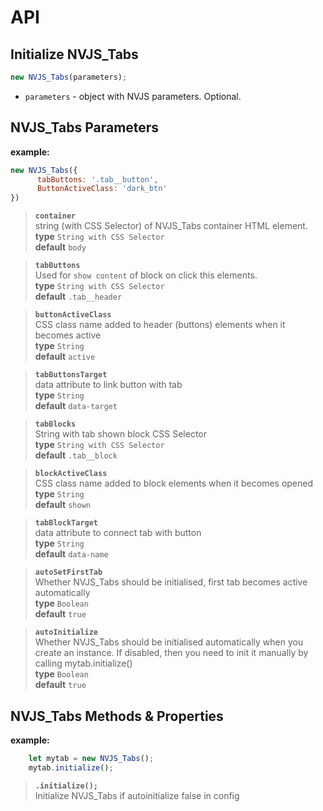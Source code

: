 # API

## Initialize NVJS_Tabs

``` js
new NVJS_Tabs(parameters);
```

- `parameters` - object with NVJS parameters. Optional.

## NVJS_Tabs Parameters

**example:**
``` js
new NVJS_Tabs({
      tabButtons: '.tab__button',
      ButtonActiveClass: 'dark_btn'
})
``` 

> **`container`** \
> string (with CSS Selector) of NVJS_Tabs container HTML element. \
> **type**  `String with CSS Selector`\
> **default**  `body`

> **`tabButtons`** \
> Used for `show content` of block on click this elements. \
> **type**  `String with CSS Selector`\
> **default**  `.tab__header`

> **`buttonActiveClass`** \
> CSS class name added to header (buttons) elements when it becomes active \
> **type**  `String`\
> **default**  `active`

> **`tabButtonsTarget`** \
> data attribute to link button with tab \
> **type**  `String`\
> **default**  `data-target`

> **`tabBlocks`** \
> String with tab shown block CSS Selector \
> **type**  `String with CSS Selector`\
> **default**  `.tab__block`

> **`blockActiveClass`** \
> CSS class name added to block elements when it becomes opened \
> **type**  `String`\
> **default**  `shown`

> **`tabBlockTarget`** \
> data attribute to connect tab with button \
> **type**  `String`\
> **default**  `data-name`

> **`autoSetFirstTab`** \
> Whether NVJS_Tabs should be initialised, first tab becomes active automatically \
> **type**  `Boolean`\
> **default**  `true`

> **`autoInitialize`** \
> Whether NVJS_Tabs should be initialised automatically when you create an instance. If disabled, then you need to init it manually by calling mytab.initialize() \
> **type**  `Boolean`\
> **default**  `true`

## NVJS_Tabs Methods & Properties

**example:**

``` js
    let mytab = new NVJS_Tabs();
    mytab.initialize();
```

> **`.initialize();`** \
> Initialize NVJS_Tabs if autoinitialize false in config
